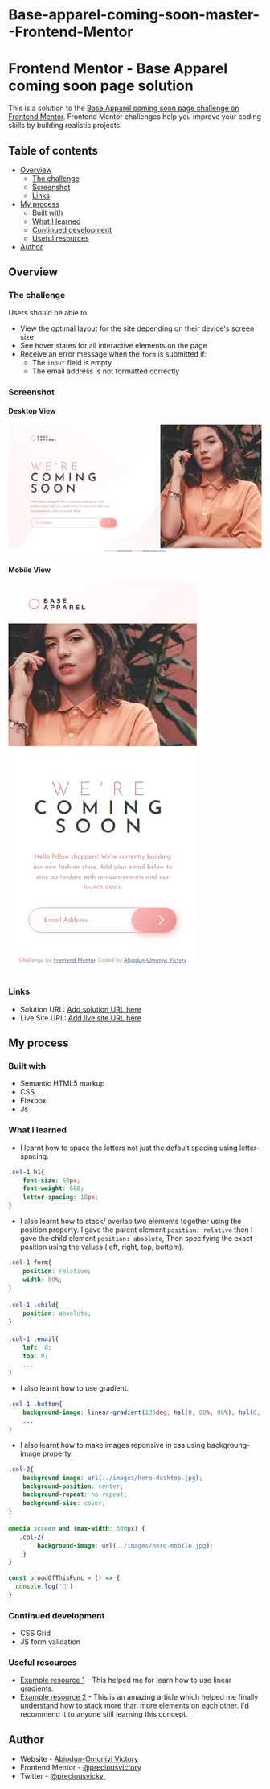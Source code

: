 # Base-apparel-coming-soon-master--Frontend-Mentor
# Frontend Mentor - Base Apparel coming soon page solution

This is a solution to the [Base Apparel coming soon page challenge on Frontend Mentor](https://www.frontendmentor.io/challenges/base-apparel-coming-soon-page-5d46b47f8db8a7063f9331a0). Frontend Mentor challenges help you improve your coding skills by building realistic projects. 

## Table of contents

- [Overview](#overview)
  - [The challenge](#the-challenge)
  - [Screenshot](#screenshot)
  - [Links](#links)
- [My process](#my-process)
  - [Built with](#built-with)
  - [What I learned](#what-i-learned)
  - [Continued development](#continued-development)
  - [Useful resources](#useful-resources)
- [Author](#author)

## Overview

### The challenge

Users should be able to:

- View the optimal layout for the site depending on their device's screen size
- See hover states for all interactive elements on the page
- Receive an error message when the `form` is submitted if:
  - The `input` field is empty
  - The email address is not formatted correctly

### Screenshot
#### Desktop View
![](./Base%20Apparel%20coming%20soon%20page%20-%20desktop%20solution.png)
#### Mobile View
![](./Base%20Apparel%20coming%20soon%20page%20-%20mobile%20solution.png)

### Links

- Solution URL: [Add solution URL here](https://your-solution-url.com)
- Live Site URL: [Add live site URL here](https://your-live-site-url.com)

## My process

### Built with

- Semantic HTML5 markup
- CSS 
- Flexbox
- Js

### What I learned

- I learnt how to space the letters not just the default spacing using letter-spacing.
```css
.col-1 h1{
    font-size: 60px;
    font-weight: 600;
    letter-spacing: 18px;
}
```
- I also learnt how to stack/ overlap two elements together using the position property.
I gave the parent element `position: relative` then I gave the child element `position: absolute`, Then specifying the exact position using the values (left, right, top, bottom).
```css
.col-1 form{
    position: relative;
    width: 80%;
}

.col-1 .child{
    position: absolute;
}

.col-1 .email{
    left: 0;
    top: 0;
    ...
}
```

-   I also learnt how to use gradient. 
```css
.col-1 .button{
    background-image: linear-gradient(135deg, hsl(0, 80%, 86%), hsl(0, 74%, 74%));
    ...
}
```

- I also learnt how to make images reponsive in css using backgroung-image property.
```css
.col-2{
    background-image: url(../images/hero-desktop.jpg);
    background-position: center;
    background-repeat: no-repeat;
    background-size: cover;
}

@media screen and (max-width: 600px) {
   .col-2{
        background-image: url(../images/hero-mobile.jpg);
    }
}
```

```js
const proudOfThisFunc = () => {
  console.log('🎉')
}
```
### Continued development

- CSS Grid
- JS form validation

### Useful resources

- [Example resource 1](https://developer.mozilla.org/en-US/docs/Web/CSS/gradient/linear-gradient) - This helped me for learn how to use linear gradients. 
- [Example resource 2](https://css-tricks.com/how-to-stack-elements-in-css/) - This is an amazing article which helped me finally understand how to stack more than more elements on each other. I'd recommend it to anyone still learning this concept.

## Author

- Website - [Abiodun-Omoniyi Victory](https://preciousvictory.github.io/order-summary-component-main-frontendmentor/)
- Frontend Mentor - [@preciousvictory](https://www.frontendmentor.io/profile/preciousvictory)
- Twitter - [@preciousvicky_](https://www.twitter.com/preciousvicky_)
